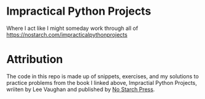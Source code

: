 # Impractical Python Projects
Where I act like I might someday work through all of https://nostarch.com/impracticalpythonprojects

# Attribution
The code in this repo is made up of snippets, exercises, and my solutions to practice problems from the book I linked above, Impractial Python Projects, wriiten by Lee Vaughan and published by [No Starch Press](https://nostarch.com/).
